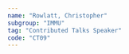 ```yaml
---
name: "Rowlatt, Christopher"
subgroup: "IMMU"
tag: "Contributed Talks Speaker"
code: "CT09"
---
```

